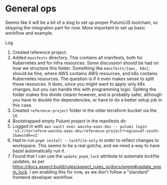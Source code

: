 # General ops

Seems like it will be a bit of a slog to set up proper Pulumi/JS toolchain, so skipping the integration part for now. More important to set up basic workflow and example.

Log

1. Created reference project.
2. Added `manifests` directory. This contains all manifests, both for Kubernetes and for infra resources.
   Some discussion should be had on how we structure this folder.
   Something like `manifests/{aws, k8s}`, should be fine, where AWS contains AWS resources, and k8s contains Kubernetes resources. 
   The question is if it even makes sense to split these resources. It does, since you might want to apply only k8s changes, but you can handle this with programming logic. Spliting the folder makes this divide clearer however, and is probably safer, although you have to double the dependencies, or have to do a better setup job in this case.
3. Created `reference-project` folder in the older terraform bucket via the UI.
4. Bootstrapped empty Pulumi project in the manifests dir.
5. Logged in with `aws-vault exec wassha-eaas-dev -- pulumi login 's3://terraform-wassha-eaas-dev/reference-project?region=af-south-1&awssdk=v2'`
6. Had to run `pnpm install --lockfile-only` in order to reflect changes to workspace. This seems to be a real gotcha, and we need a way to have bazel automatically run it.
7. Found that I can use the `update_pnpm_lock` attribute to automate lockfile updates, as per https://docs.aspect.build/rules/aspect_rules_js/docs/pnpm#update_pnpm_lock. I am enabling this for now, as we don't follow a "standard" frontend developer workflow.

